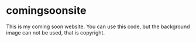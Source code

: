 # comingsoonsite
This is my coming soon website. You can use this code, but the background image can not be used, that is copyright.
